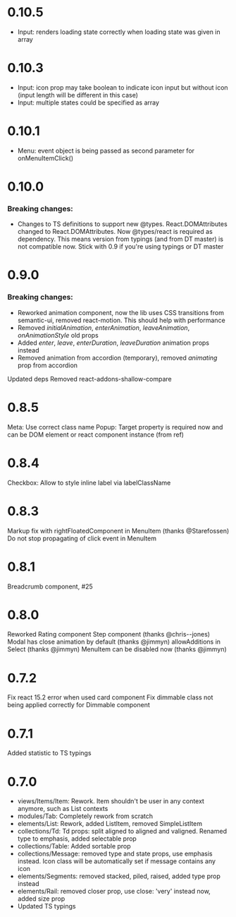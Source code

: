 # 0.10.5
* Input: renders loading state correctly when loading state was given in array

# 0.10.3
* Input: icon prop may take boolean to indicate icon input but without icon (input length will be different in this case)
* Input: multiple states could be specified as array

# 0.10.1
* Menu: event object is being passed as second parameter for onMenuItemClick()

# 0.10.0
### Breaking changes:
* Changes to TS definitions to support new @types. React.DOMAttributes changed to React.DOMAttributes<HTMLElement>. Now @types/react is required as dependency. This means version from typings (and from DT master) is not compatible now. Stick with 0.9 if you're using typings or DT master 

# 0.9.0
### Breaking changes:

* Reworked animation component, now the lib uses CSS transitions from semantic-ui, removed react-motion. This should help with performance
* Removed *initialAnimation*, *enterAnimation*, *leaveAnimation*, *onAnimationStyle* old props
* Added *enter*, *leave*, *enterDuration*, *leaveDuration* animation props instead
* Removed animation from accordion (temporary), removed *animating* prop from accordion

Updated deps
Removed react-addons-shallow-compare


# 0.8.5
Meta: Use correct class name
Popup: Target property is required now and can be DOM element or react component instance (from ref)

# 0.8.4
Checkbox: Allow to style inline label via labelClassName

# 0.8.3
Markup fix with rightFloatedComponent in MenuItem (thanks @Starefossen)
Do not stop propagating of click event in MenuItem

# 0.8.1
Breadcrumb component, #25

# 0.8.0
Reworked Rating component
Step component (thanks @chris--jones)
Modal has close animation by default (thanks @jimmyn)
allowAdditions in Select (thanks @jimmyn)
MenuItem can be disabled now (thanks @jimmyn)


# 0.7.2
Fix react 15.2 error when used card component
Fix dimmable class not being applied correctly for Dimmable component

# 0.7.1
Added statistic to TS typings

# 0.7.0
* views/Items/Item: Rework. Item shouldn't be user in any context anymore, such as List contexts
* modules/Tab: Completely rework from scratch
* elements/List: Rework, added ListItem, removed SimpleListItem
* collections/Td: Td props: split aligned to aligned and valigned. Renamed type to emphasis, added selectable prop
* collections/Table: Added sortable prop
* collections/Message: removed type and state props, use emphasis instead. Icon class will be automatically set if message contains any icon
* elements/Segments: removed stacked, piled, raised, added type prop instead
* elements/Rail: removed closer prop, use close: 'very' instead now, added size prop
* Updated TS typings
